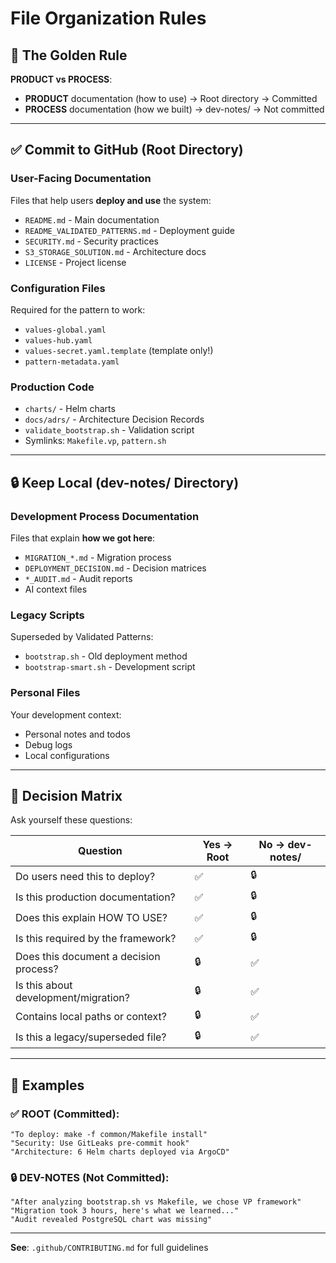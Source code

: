 # File Organization Rules

## 🎯 The Golden Rule

**PRODUCT vs PROCESS**:
- **PRODUCT** documentation (how to use) → Root directory → Committed
- **PROCESS** documentation (how we built) → dev-notes/ → Not committed

---

## ✅ Commit to GitHub (Root Directory)

### User-Facing Documentation
Files that help users **deploy and use** the system:
- `README.md` - Main documentation
- `README_VALIDATED_PATTERNS.md` - Deployment guide
- `SECURITY.md` - Security practices
- `S3_STORAGE_SOLUTION.md` - Architecture docs
- `LICENSE` - Project license

### Configuration Files
Required for the pattern to work:
- `values-global.yaml`
- `values-hub.yaml`
- `values-secret.yaml.template` (template only!)
- `pattern-metadata.yaml`

### Production Code
- `charts/` - Helm charts
- `docs/adrs/` - Architecture Decision Records
- `validate_bootstrap.sh` - Validation script
- Symlinks: `Makefile.vp`, `pattern.sh`

---

## 🔒 Keep Local (dev-notes/ Directory)

### Development Process Documentation
Files that explain **how we got here**:
- `MIGRATION_*.md` - Migration process
- `DEPLOYMENT_DECISION.md` - Decision matrices
- `*_AUDIT.md` - Audit reports
- AI context files

### Legacy Scripts
Superseded by Validated Patterns:
- `bootstrap.sh` - Old deployment method
- `bootstrap-smart.sh` - Development script

### Personal Files
Your development context:
- Personal notes and todos
- Debug logs
- Local configurations

---

## 🤔 Decision Matrix

Ask yourself these questions:

| Question | Yes → Root | No → dev-notes/ |
|----------|------------|-----------------|
| Do users need this to deploy? | ✅ | 🔒 |
| Is this production documentation? | ✅ | 🔒 |
| Does this explain HOW TO USE? | ✅ | 🔒 |
| Is this required by the framework? | ✅ | 🔒 |
| Does this document a decision process? | 🔒 | ✅ |
| Is this about development/migration? | 🔒 | ✅ |
| Contains local paths or context? | 🔒 | ✅ |
| Is this a legacy/superseded file? | 🔒 | ✅ |

---

## 📝 Examples

### ✅ ROOT (Committed):
```
"To deploy: make -f common/Makefile install"
"Security: Use GitLeaks pre-commit hook"
"Architecture: 6 Helm charts deployed via ArgoCD"
```

### 🔒 DEV-NOTES (Not Committed):
```
"After analyzing bootstrap.sh vs Makefile, we chose VP framework"
"Migration took 3 hours, here's what we learned..."
"Audit revealed PostgreSQL chart was missing"
```

---

**See**: `.github/CONTRIBUTING.md` for full guidelines
